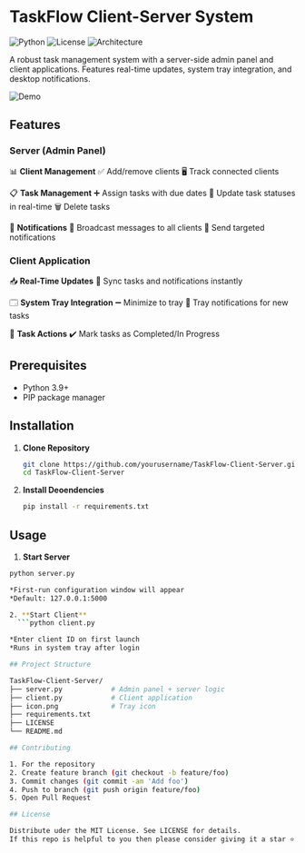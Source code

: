 # TaskFlow Client-Server System

![Python](https://img.shields.io/badge/Python-3.9%2B-blue)
![License](https://img.shields.io/badge/License-MIT-green)
![Architecture](https://img.shields.io/badge/Architecture-Client%2FServer-orange)

A robust task management system with a server-side admin panel and client applications. Features real-time updates, system tray integration, and desktop notifications.

![Demo](![python_tpqUHss2Av](https://github.com/user-attachments/assets/ffea7a7b-a68d-4d33-a0ef-c512cb21737e)
)

## Features

### Server (Admin Panel)
📊 **Client Management**
✅ Add/remove clients
🖥️ Track connected clients

📋 **Task Management**
➕ Assign tasks with due dates
🔄 Update task statuses in real-time
🗑️ Delete tasks

🔔 **Notifications**
📨 Broadcast messages to all clients
📩 Send targeted notifications

### Client Application
📥 **Real-Time Updates**
🔄 Sync tasks and notifications instantly

🗔 **System Tray Integration**
➖ Minimize to tray
🔔 Tray notifications for new tasks

📝 **Task Actions**
✔️ Mark tasks as Completed/In Progress

## Prerequisites

- Python 3.9+
- PIP package manager

## Installation

1. **Clone Repository**
   ```bash
   git clone https://github.com/yourusername/TaskFlow-Client-Server.git
   cd TaskFlow-Client-Server

2. **Install Deoendencies**
   ```bash
   pip install -r requirements.txt

## Usage

1. **Start Server**
  ```bash
  python server.py

*First-run configuration window will appear
*Default: 127.0.0.1:5000

2. **Start Client**
    ```python client.py

*Enter client ID on first launch
*Runs in system tray after login

## Project Structure

TaskFlow-Client-Server/
├── server.py            # Admin panel + server logic
├── client.py            # Client application
├── icon.png             # Tray icon
├── requirements.txt
├── LICENSE
└── README.md

## Contributing

1. For the repository
2. Create feature branch (git checkout -b feature/foo)
3. Commit changes (git commit -am 'Add foo')
4. Push to branch (git push origin feature/foo)
5. Open Pull Request

## License

Distribute uder the MIT License. See LICENSE for details.
If this repo is helpful to you then please consider giving it a star ⭐
